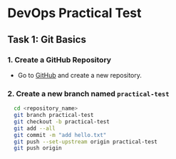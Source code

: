 # DevOps Practical Test

## Task 1: Git Basics

### 1. Create a GitHub Repository

- Go to [GitHub](https://github.com/) and create a new repository.

### 2. Create a new branch named `practical-test`

```bash
  cd <repository_name>  
  git branch practical-test
  git checkout -b practical-test
  git add --all
  git commit -m "add hello.txt"
  git push --set-upstream origin practical-test
  git push origin
